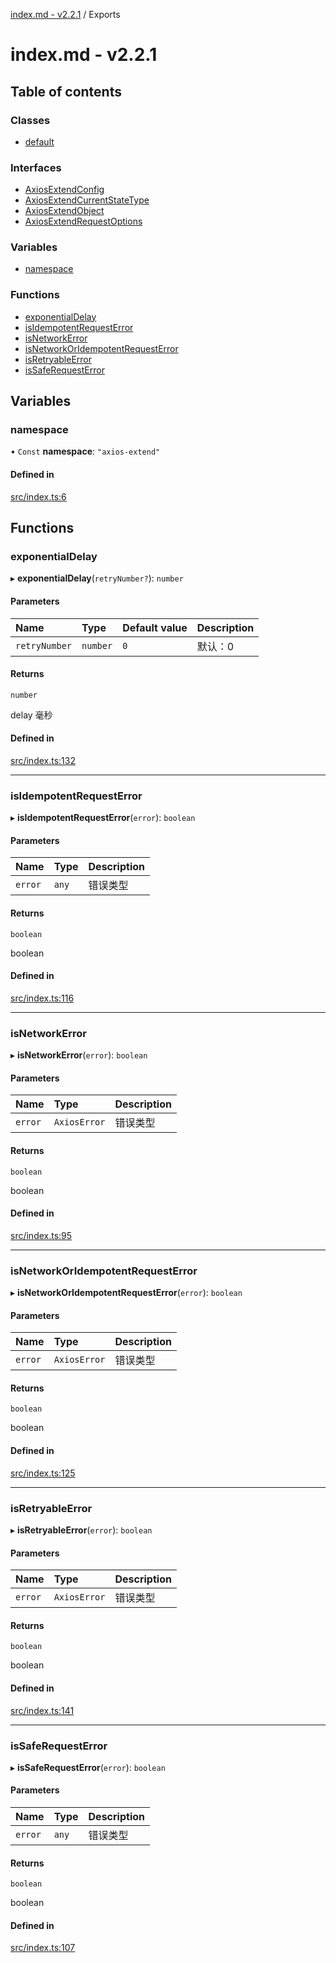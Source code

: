 [index.md - v2.2.1](README.md) / Exports

# index.md - v2.2.1

## Table of contents

### Classes

-   [default](classes/default.md)

### Interfaces

-   [AxiosExtendConfig](interfaces/AxiosExtendConfig.md)
-   [AxiosExtendCurrentStateType](interfaces/AxiosExtendCurrentStateType.md)
-   [AxiosExtendObject](interfaces/AxiosExtendObject.md)
-   [AxiosExtendRequestOptions](interfaces/AxiosExtendRequestOptions.md)

### Variables

-   [namespace](modules.md#namespace)

### Functions

-   [exponentialDelay](modules.md#exponentialdelay)
-   [isIdempotentRequestError](modules.md#isidempotentrequesterror)
-   [isNetworkError](modules.md#isnetworkerror)
-   [isNetworkOrIdempotentRequestError](modules.md#isnetworkoridempotentrequesterror)
-   [isRetryableError](modules.md#isretryableerror)
-   [isSafeRequestError](modules.md#issaferequesterror)

## Variables

### namespace

• `Const` **namespace**: `"axios-extend"`

#### Defined in

[src/index.ts:6](https://github.com/saqqdy/axios-ex/blob/0e16e16/src/index.ts#L6)

## Functions

### exponentialDelay

▸ **exponentialDelay**(`retryNumber?`): `number`

#### Parameters

| Name          | Type     | Default value | Description |
| :------------ | :------- | :------------ | :---------- |
| `retryNumber` | `number` | `0`           | 默认：0     |

#### Returns

`number`

delay 毫秒

#### Defined in

[src/index.ts:132](https://github.com/saqqdy/axios-ex/blob/0e16e16/src/index.ts#L132)

---

### isIdempotentRequestError

▸ **isIdempotentRequestError**(`error`): `boolean`

#### Parameters

| Name    | Type  | Description |
| :------ | :---- | :---------- |
| `error` | `any` | 错误类型    |

#### Returns

`boolean`

boolean

#### Defined in

[src/index.ts:116](https://github.com/saqqdy/axios-ex/blob/0e16e16/src/index.ts#L116)

---

### isNetworkError

▸ **isNetworkError**(`error`): `boolean`

#### Parameters

| Name    | Type         | Description |
| :------ | :----------- | :---------- |
| `error` | `AxiosError` | 错误类型    |

#### Returns

`boolean`

boolean

#### Defined in

[src/index.ts:95](https://github.com/saqqdy/axios-ex/blob/0e16e16/src/index.ts#L95)

---

### isNetworkOrIdempotentRequestError

▸ **isNetworkOrIdempotentRequestError**(`error`): `boolean`

#### Parameters

| Name    | Type         | Description |
| :------ | :----------- | :---------- |
| `error` | `AxiosError` | 错误类型    |

#### Returns

`boolean`

boolean

#### Defined in

[src/index.ts:125](https://github.com/saqqdy/axios-ex/blob/0e16e16/src/index.ts#L125)

---

### isRetryableError

▸ **isRetryableError**(`error`): `boolean`

#### Parameters

| Name    | Type         | Description |
| :------ | :----------- | :---------- |
| `error` | `AxiosError` | 错误类型    |

#### Returns

`boolean`

boolean

#### Defined in

[src/index.ts:141](https://github.com/saqqdy/axios-ex/blob/0e16e16/src/index.ts#L141)

---

### isSafeRequestError

▸ **isSafeRequestError**(`error`): `boolean`

#### Parameters

| Name    | Type  | Description |
| :------ | :---- | :---------- |
| `error` | `any` | 错误类型    |

#### Returns

`boolean`

boolean

#### Defined in

[src/index.ts:107](https://github.com/saqqdy/axios-ex/blob/0e16e16/src/index.ts#L107)
